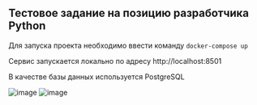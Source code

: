 ## Тестовое задание на позицию разработчика Python

Для запуска проекта необходимо ввести команду `docker-compose up`


Сервис запускается локально по адресу http://localhost:8501

В качестве базы данных используется PostgreSQL

![image](https://github.com/user-attachments/assets/c324fdd9-d51f-495c-9200-c102c13516fd)
![image](https://github.com/user-attachments/assets/d1a02bc6-28a5-4a22-8942-a6fbf2602243)



